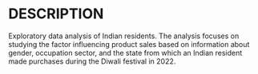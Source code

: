 # DESCRIPTION
Exploratory data analysis of Indian residents. The analysis focuses on studying the factor influencing product sales based on information about gender, occupation sector, and the state from which an Indian resident made purchases during the Diwali festival in 2022.

